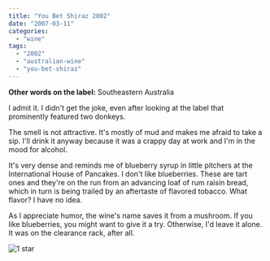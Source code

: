 ```yaml
---
title: "You Bet Shiraz 2002"
date: "2007-03-11"
categories:
  - "wine"
tags:
  - "2002"
  - "australian-wine"
  - "you-bet-shiraz"
---
```


**Other words on the label:** Southeastern Australia

I admit it. I didn't get the joke, even after looking at the label that prominently featured two donkeys.

The smell is not attractive. It's mostly of mud and makes me afraid to take a sip. I'll drink it anyway because it was a crappy day at work and I'm in the mood for alcohol.

It's very dense and reminds me of blueberry syrup in little pitchers at the International House of Pancakes. I don't like blueberries. These are tart ones and they're on the run from an advancing loaf of rum raisin bread, which in turn is being trailed by an aftertaste of flavored tobacco. What flavor? I have no idea.

As I appreciate humor, the wine's name saves it from a mushroom. If you like blueberries, you might want to give it a try. Otherwise, I'd leave it alone. It was on the clearance rack, after all.

![1 star](http://s3.amazonaws.com/thegourmez-wpmedia/2009/04/rating_olive1.gif "rating_olive1")
